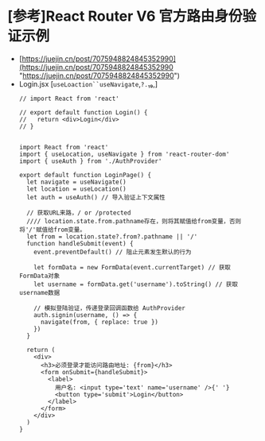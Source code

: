 # \[参考]React Router V6 官方路由身份验证示例

-   [https://juejin.cn/post/7075948824845352990](https://juejin.cn/post/7075948824845352990 "https://juejin.cn/post/7075948824845352990")
-   Login.jsx  \[`useLoaction``useNavigate`,`?.`₁₉,]
    ```react&#x20;jsx
    // import React from 'react'

    // export default function Login() {
    //   return <div>Login</div>
    // }


    import React from 'react'
    import { useLocation, useNavigate } from 'react-router-dom'
    import { useAuth } from './AuthProvider'

    export default function LoginPage() {
      let navigate = useNavigate()
      let location = useLocation()
      let auth = useAuth() // 导入验证上下文属性

      // 获取URL来路，/ or /protected
      //// location.state.from.pathname存在，则将其赋值给from变量，否则将'/'赋值给from变量。
      let from = location.state?.from?.pathname || '/'
      function handleSubmit(event) {
        event.preventDefault() // 阻止元素发生默认的行为

        let formData = new FormData(event.currentTarget) // 获取FormData对象
        let username = formData.get('username').toString() // 获取username数据

        // 模拟登陆验证，传递登录回调函数给 AuthProvider
        auth.signin(username, () => {
          navigate(from, { replace: true })
        })
      }

      return (
        <div>
          <h3>必须登录才能访问路由地址: {from}</h3>
          <form onSubmit={handleSubmit}>
            <label>
              用户名: <input type='text' name='username' />{' '}
              <button type='submit'>Login</button>
            </label>
          </form>
        </div>
      )
    }

    ```
